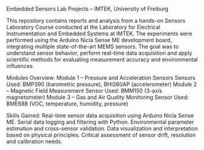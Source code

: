 Embedded Sensors Lab Projects – IMTEK, University of Freiburg

This repository contains reports and analysis from a hands-on Sensors Laboratory Course conducted at the Laboratory for Electrical Instrumentation and Embedded Systems at IMTEK. 
The experiments were performed using the Arduino Nicla Sense ME development board, integrating multiple state-of-the-art MEMS sensors. 
The goal was to understand sensor behavior, perform real-time data acquisition and apply scientific methods for evaluating measurement accuracy and environmental influences.

Modules Overview: 
Module 1 – Pressure and Acceleration Sensors
Sensors Used: BMP390 (barometric pressure), BHI260AP (accelerometer)
Module 2 – Magnetic Field Measurement
Sensor Used: BMM150 (3-axis magnetometer)
Module 3 – Gas and Air Quality Monitoring
Sensor Used: BME688 (VOC, temperature, humidity, pressure)

Skills Gained: 
Real-time sensor data acquisition using Arduino Nicla Sense ME.
Serial data logging and filtering with Python.
Environmental parameter estimation and cross-sensor validation.
Data visualization and interpretation based on physical principles.
Critical assessment of sensor drift, resolution and calibration needs.
